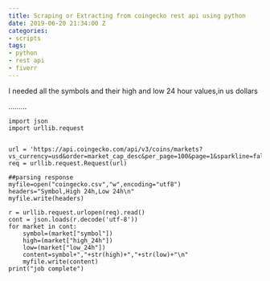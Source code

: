 ```yaml
---
title: Scraping or Extracting from coingecko rest api using python
date: 2019-06-20 21:34:00 Z
categories:
- scripts
tags:
- python
- rest api
- fiverr
---
```


I needed all the symbols and their high and low 24 hour values,in us dollars

.........

    import json
    import urllib.request
    
    
    url = 'https://api.coingecko.com/api/v3/coins/markets?vs_currency=usd&order=market_cap_desc&per_page=100&page=1&sparkline=false'
    req = urllib.request.Request(url)
    
    ##parsing response
    myfile=open("coingecko.csv","w",encoding="utf8")
    headers="Symbol,High 24h,Low 24h\n"
    myfile.write(headers)
    
    r = urllib.request.urlopen(req).read()
    cont = json.loads(r.decode('utf-8'))
    for market in cont:
        symbol=(market["symbol"])
        high=(market["high_24h"])
        low=(market["low_24h"])
        content=symbol+","+str(high)+","+str(low)+"\n"
        myfile.write(content)
    print("job complete")